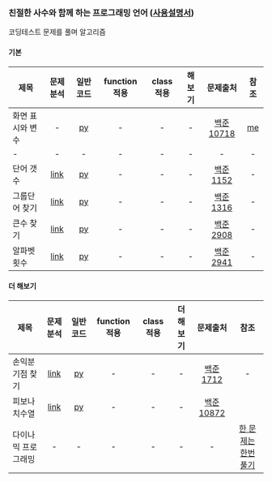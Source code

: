 ### 친절한 사수와 함께 하는 프로그래밍 언어 ([사용설명서](./refer/README.md))
코딩테스트 문제를 풀며 알고리즘 

#### 기본  
| 제목 | 문제분석 | 일반코드 | function 적용 | class 적용 | 해보기 | 문제출처 | 참조 |
| --- | :---: | :---: | :---: | :---: | :---: | :---: |:---: |
|화면 표시와 변수|-|[py](./python/baekjoon_10718_flat.py)|-|-|-|[백준 10718](https://www.acmicpc.net/problem/10718)|[me](https://www.acmicpc.net/source/39388541)|
| - | - | - | - | - | - | - | - |
|단어 갯수|[link](./analysis/baekjoon_1152_analysis.txt)|[py](./python/baekjoon_1152_flat.py)|-|-|-|[백준 1152](https://www.acmicpc.net/problem/1152)|-|
|그룹단어 찾기|[link](./analysis/baekjoon_1316_analysis.txt)|[py](./python/baekjoon_1316_flat.py)|-|-|-|[백준 1316](https://www.acmicpc.net/problem/1316)|-|
|큰수 찾기|[link](./analysis/baekjoon_2908_analysis.txt)|[py](./python/baekjoon_2908_flat.py)|-|-|-|[백준 2908](https://www.acmicpc.net/problem/2908)|-|
|알파벳 횟수|[link](./analysis/baekjoon_2941_analysis.txt)|[py](./python/baekjoon_2941_flat.py)|-|-|-|[백준 2941](https://www.acmicpc.net/problem/2941)|-|

#### 더 해보기  
| 제목 | 문제분석 | 일반코드 | function 적용 | class 적용 | 더 해보기| 문제출처 | 참조 |
| --- | :---: | :---: | :---: | :---: | :---: | :---: |:---: |
|손익분기점 찾기|[link](./analysis/baekjoon_1712_analysis.txt)|[py](./python/baekjoon_1712_flat.py)|-|-|-|[백준 1712](https://www.acmicpc.net/problem/1712)|-|
|피보나치수열|[link](./analysis/baekjoon_10872_analysis.txt)|[py](./python/baekjoon_10872_flat.py)|-|-|-|[백준 10872](https://www.acmicpc.net/problem/10872)||
|다이나믹 프로그래밍|-|-|-|-|-|-|<a href="https://youtu.be/FmXZG7D8nS4" target="_blank">한 문제는 한번 풀기</a>|


